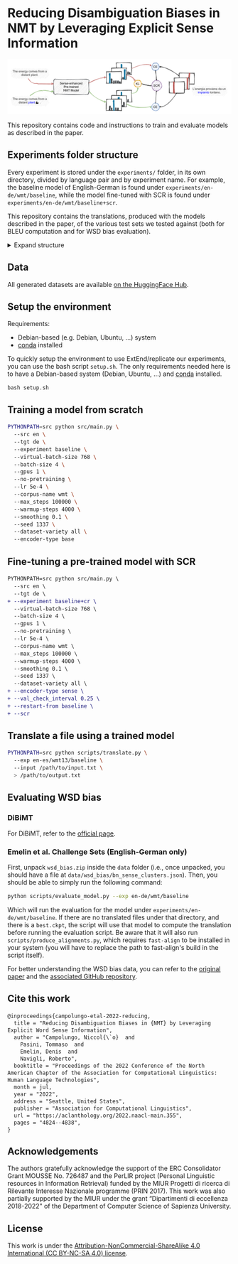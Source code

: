 # Reducing Disambiguation Biases in NMT by Leveraging Explicit Sense Information

![Paper Image](images/reducing-wsd-bias-in-nmt.png)

This repository contains code and instructions to train and evaluate models as described in the paper.

## Experiments folder structure
Every experiment is stored under the `experiments/` folder, in its own directory, divided by language pair and by experiment name. For example, the baseline model of English-German is found under `experiments/en-de/wmt/baseline`, while the model fine-tuned with SCR is found under `experiments/en-de/wmt/baseline+scr`.

This repository contains the translations, produced with the models described in the paper, of the various test sets we tested against (both for BLEU computation and for WSD bias evaluation).

<details>
<summary>Expand structure</summary>

```
experiments
├── en-de
│   └── wmt
│       ├── baseline
│       │   └── translations
│       │       │   ├── logs
│       │       │   ├── output
│       │       │   ├── en
│       │       │   ├── adv.en
│       │       │   ├── de
│       │       │   ├── pred.de
│       │       │   ├── pred.adv.de
│       │       │   └── pred.de.align
│       │       │   ├── pred.adv.de.align
│       │       ├── test_2014
│       │       │   ├── hyp
│       │       │   ├── ref
│       │       │   └── src
│       │       ├── test_2019
│       │       │   ├── hyp
│       │       │   ├── ref
│       │       │   └── src
│       │       └── wsd_bias
│       │           ├── logs
│       │           ├── output
│       │           ├── en
│       │           ├── de
│       │           ├── pred.de
│       │           └── pred.de.align
│       ├── baseline+scr
│       │   └── ...
│       ├── baseline+scr-noar
│       │   └── ...
│       ├── baseline+scr-noares
│       │   └── ...
│       └── baseline+scr-nokl
│           └── ...
├── en-es
│   └── wmt13
│       ├── baseline
│       │   └── translations
│       │       └── test
│       │           ├── hyp
│       │           ├── ref
│       │           └── src
│       └── ...
└── en-fr
    └── wmt14
        └── ...
```
</details>

## Data
All generated datasets are available [on the HuggingFace Hub](https://huggingface.co/datasets/Valahaar/wsdmt).

## Setup the environment

Requirements:
* Debian-based (e.g. Debian, Ubuntu, ...) system 
* [conda](https://docs.conda.io/en/latest/) installed

To quickly setup the environment to use ExtEnd/replicate our experiments, you can use the bash script `setup.sh`. The only requirements needed here is to have a Debian-based system (Debian, Ubuntu, ...) and [conda](https://docs.conda.io/en/latest/) installed.

```
bash setup.sh
```

## Training a model from scratch
```bash
PYTHONPATH=src python src/main.py \ 
  --src en \ 
  --tgt de \ 
  --experiment baseline \ 
  --virtual-batch-size 768 \ 
  --batch-size 4 \ 
  --gpus 1 \ 
  --no-pretraining \ 
  --lr 5e-4 \ 
  --corpus-name wmt \ 
  --max_steps 100000 \ 
  --warmup-steps 4000 \ 
  --smoothing 0.1 \ 
  --seed 1337 \ 
  --dataset-variety all \ 
  --encoder-type base 
```

## Fine-tuning a pre-trained model with SCR
```diff
PYTHONPATH=src python src/main.py \ 
  --src en \ 
  --tgt de \ 
+ --experiment baseline+cr \ 
  --virtual-batch-size 768 \ 
  --batch-size 4 \ 
  --gpus 1 \ 
  --no-pretraining \ 
  --lr 5e-4 \ 
  --corpus-name wmt \ 
  --max_steps 100000 \ 
  --warmup-steps 4000 \ 
  --smoothing 0.1 \ 
  --seed 1337 \ 
  --dataset-variety all \ 
+ --encoder-type sense \ 
+ --val_check_interval 0.25 \ 
+ --restart-from baseline \ 
+ --scr
```

## Translate a file using a trained model
```bash
PYTHONPATH=src python scripts/translate.py \ 
  --exp en-es/wmt13/baseline \ 
  --input /path/to/input.txt \ 
  > /path/to/output.txt
```

## Evaluating WSD bias

### DiBiMT
For DiBiMT, refer to the [official page](https://nlp.uniroma1.it/dibimt/).

### Emelin et al. Challenge Sets (English-German only)
First, unpack `wsd_bias.zip` inside the `data` folder (i.e., once unpacked, you should have a file at `data/wsd_bias/bn_sense_clusters.json`). Then, you should be able to simply run the following command:
```bash
python scripts/evaluate_model.py --exp en-de/wmt/baseline
```

Which will run the evaluation for the model under `experiments/en-de/wmt/baseline`. If there are no translated files under that directory, and there is a `best.ckpt`, the script will use that model to compute the translation before running the evaluation script. Be aware that it will also run `scripts/produce_alignments.py`, which requires `fast-align` to be installed in your system (you will have to replace the path to fast-align's build in the script itself).

For better understanding the WSD bias data, you can refer to the [original paper](https://aclanthology.org/2020.emnlp-main.616/) and the [associated GitHub repository](https://github.com/demelin/detecting_wsd_biases_for_nmt).

## Cite this work
```
@inproceedings{campolungo-etal-2022-reducing,
  title = "Reducing Disambiguation Biases in {NMT} by Leveraging Explicit Word Sense Information",
  author = "Campolungo, Niccol{\`o}  and
    Pasini, Tommaso  and
    Emelin, Denis  and
    Navigli, Roberto",
  booktitle = "Proceedings of the 2022 Conference of the North American Chapter of the Association for Computational Linguistics: Human Language Technologies",
  month = jul,
  year = "2022",
  address = "Seattle, United States",
  publisher = "Association for Computational Linguistics",
  url = "https://aclanthology.org/2022.naacl-main.355",
  pages = "4824--4838",
}
```

## Acknowledgements
The authors gratefully acknowledge the support of the ERC Consolidator Grant MOUSSE No. 726487 and the PerLIR project (Personal Linguistic resources in Information Retrieval) funded by the MIUR Progetti di ricerca di Rilevante Interesse Nazionale programme (PRIN 2017). This work was also partially supported by the MIUR under the grant “Dipartimenti di eccellenza 2018-2022" of the Department of Computer Science of Sapienza University.


## License
This work is under the [Attribution-NonCommercial-ShareAlike 4.0 International (CC BY-NC-SA 4.0) license](https://creativecommons.org/licenses/by-nc-sa/4.0/).
